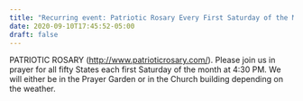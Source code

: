 ```yaml
---
title: "Recurring event: Patriotic Rosary Every First Saturday of the Month at 4:30 PM"
date: 2020-09-10T17:45:52-05:00
draft: false
---
```

PATRIOTIC ROSARY (http://www.patrioticrosary.com/). Please join us in prayer for all fifty States each first Saturday of the month at 4:30 PM. We will either be in the Prayer Garden or in the Church building depending on the weather.
<!--more-->